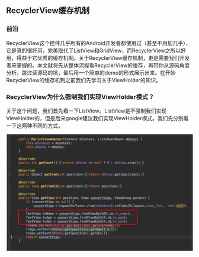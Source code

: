 ## RecyclerView缓存机制

### 前沿

RecyclerView这个控件几乎所有的Android开发者都使用过（甚至不用加几乎），它是真的很好用，完美取代了ListView和GridView，而RecyclerView之所以好用，得益于它优秀的缓存机制。关于RecyclerView缓存机制，更是需要我们开发者来掌握的。本文就将先从整体流程看RecyclerView的缓存，再带你从源码角度分析，跳过读源码的坑，最后用一个简单的demo的形式展示出来。在开始RecyclerView的缓存机制之前我们先学习关于ViewHolder的知识。

### RecyclerView为什么强制我们实现ViewHolder模式？

关于这个问题，我们首先看一下ListView。ListView是不强制我们实现ViewHolder的，但是后来google建议我们实现ViewHolder模式。我们先分别看一下这两种不同的方式。

![不使用viewholder](https://github.com/ZLOVE320483/DayDayUp/blob/main/pic/rv_cache1.jpg)